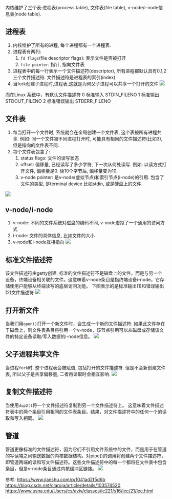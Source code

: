 内核维护了三个表:进程表(process table), 文件表(file table), v-node/i-node信息表(node table).

## 进程表
1. 内核维护了所有的进程, 每个进程都有一个进程表.
2. 进程表有两列:
    1. `fd flags`(file descriptor flags): 表示文件是否被打开
    2. `file pointer`: 指针, 指向文件表
3. 进程表中的每一行表示一个文件描述符(descriptor), 所有进程都默认具有0,1,2三个文件描述符. 文件描述符是进程表的索引(index)
4. 当fork创建子进程时,进程表,这就是为何父子进程可以共享一个打开的文件
![](./io_FileSystem/1.png)

而在Linux 系统中，有默认文件描述符
0 标准输入 STDIN_FILENO
1 标准输出 STDOUT_FILENO
2 标准错误输出 STDERR_FILENO



## 文件表
1. 每当打开一个文件时, 系统就会在全局创建一个文件表, 这个表被所有进程共享. 例如: 同一个文件被不同进程打开时, 可能具有相同的文件描述符(比如3), 但是指向的文件表不同.
2. 每个文件表包含了:
    1. status flags: 文件的读写状态
    2. offset: 偏移量, 已经读写了多少字符, 下一次从何处读写. 例如: 以读方式打开文件, 偏移量是0. 读10个字节后, 偏移量变为10.
    3. v-node pointer: 是v-node(虚拟节点)和索引节点(i-node)的引用. 包含了文件的类型, 是terminal device 比如stdin, 或是硬盘上的文件.

![](./io_FileSystem/2.png)

## v-node/i-node
1. v-node: 不同的文件系统对磁盘的编码不同, v-node虚拟了一个通用的访问方式
2. i-node: 文件的具体信息, 比如文件的大小
3. v-node和i-node互相指向
![](./io_FileSystem/3.png)



## 标准文件描述符
该文件描述符由getty创建, 标准的文件描述符不是磁盘上的文件，而是与另一个设备，终端设备相关联的文件。这意味着v-node条目是指终端设备i-node，它存储使用户能够从终端读写的底层访问功能。
下图表示的是标准输出(1)和错误输出(2)文件描述符
![](./io_FileSystem/4.png)


## 打开新文件
当我们用`open()`打开一个新文件时，会生成一个新的文件描述符. 如果此文件存在于磁盘上，则文件表条目将引用一个v-node，该节点引用可以从磁盘或存储该文件的特定设备读取/写入数据的i-node信息。
![](./io_FileSystem/5.png)


## 父子进程共享文件
当进程`fork`时, 整个进程表会被赋值, 包括打开的文件描述符. 但是不会新创建文件表, 所以父子是共享偏移量, 二者再读取时会相互影响.
![](./io_FileSystem/6.png)

## 复制文件描述符
当使用`dup2()`将一个文件描述符复制到另一个文件描述符上。
这意味着文件描述符表中的两个条目引用相同的文件表条目。结果，对文件描述符中的任何一个的读取和写入相同。
![](./io_FileSystem/7.png)

## 管道
管道更像标准的文件描述符，因为它们不引用文件系统中的文件，而是用于在管道的写读端之间输送数据的内核数据结构。对pipe()的调用将创建两个文件描述符，即管道两端的读和写文件描述符。这些文件描述符中的每一个都将在文件表中包含条目，但是v-node条目通过内核缓冲区链接。
![](./io_FileSystem/8.png)





参考:
https://www.jianshu.com/p/1041ad2f5d6b
https://blog.csdn.net/claroja/article/details/103574530
https://www.usna.edu/Users/cs/aviv/classes/ic221/s16/lec/21/lec.html
